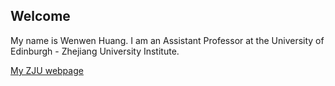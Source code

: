 ## Welcome 

My name is Wenwen Huang. I am an Assistant Professor at the University of Edinburgh - Zhejiang University Institute.

[My ZJU webpage](https://person.zju.edu.cn/en/wenwenhuang) 